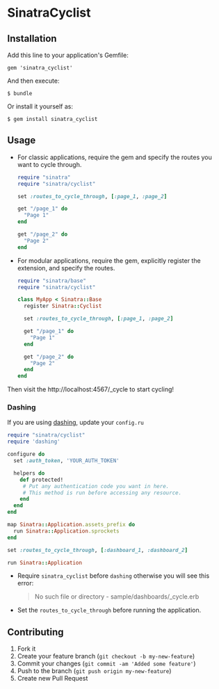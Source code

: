 # SinatraCyclist

## Installation

Add this line to your application's Gemfile:

    gem 'sinatra_cyclist'

And then execute:

    $ bundle

Or install it yourself as:

    $ gem install sinatra_cyclist

## Usage

* For classic applications, require the gem and specify the routes you want to cycle through.
    ```ruby
    require "sinatra"
    require "sinatra/cyclist"

    set :routes_to_cycle_through, [:page_1, :page_2]

    get "/page_1" do
      "Page 1"
    end

    get "/page_2" do
      "Page 2"
    end
    ```

* For modular applications, require the gem, explicitly register the extension, and specify the routes.
    ```ruby
    require "sinatra/base"
    require "sinatra/cyclist"

    class MyApp < Sinatra::Base
      register Sinatra::Cyclist

      set :routes_to_cycle_through, [:page_1, :page_2]

      get "/page_1" do
        "Page 1"
      end

      get "/page_2" do
        "Page 2"
      end
    end
    ```

Then visit the http://localhost:4567/_cycle to start cycling!

### Dashing
If you are using [dashing](https://github.com/Shopify/dashing), update your `config.ru`

```ruby
require "sinatra/cyclist"
require 'dashing'

configure do
  set :auth_token, 'YOUR_AUTH_TOKEN'

  helpers do
    def protected!
     # Put any authentication code you want in here.
     # This method is run before accessing any resource.
    end
  end
end

map Sinatra::Application.assets_prefix do
  run Sinatra::Application.sprockets
end

set :routes_to_cycle_through, [:dashboard_1, :dashboard_2]

run Sinatra::Application
```

* Require `sinatra_cyclist` before `dashing` otherwise you will see this error:

    > No such file or directory - sample/dashboards/_cycle.erb

* Set the `routes_to_cycle_through` before running the application.

## Contributing

1. Fork it
2. Create your feature branch (`git checkout -b my-new-feature`)
3. Commit your changes (`git commit -am 'Added some feature'`)
4. Push to the branch (`git push origin my-new-feature`)
5. Create new Pull Request
